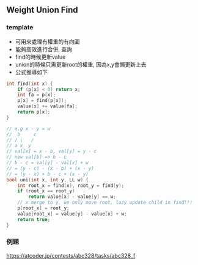 ## Weight Union Find

### template

- 可用來處理有權重的有向圖
- 能夠高效進行合併, 查詢
- find的時候更新value
- union的時候只需更新root的權重, 因為x,y會懶更新上去
- 公式推導如下

```cpp
int find(int x) {
    if (p[x] < 0) return x;
    int fa = p[x];
    p[x] = find(p[x]);
    value[x] += value[fa];
    return p[x];
}

// e.g x - y = w
//  b     c
// / \   /
// a x  y
// val[x] = x - b, val[y] = y - c  
// new val[b] => b - c
// b - c = val[y] - val[x] + w  
// = (y - c) - (x - b) + (x - y) 
// = (y - x) + b - c + (x - y)
bool uni(int x, int y, LL w) {
    int root_x = find(x), root_y = find(y);
    if (root_x == root_y) 
        return value[x] - value[y] == w;
    // x merge to y, we only move root, lazy update child in find!!!
    p[root_x] = root_y;
    value[root_x] = value[y] - value[x] + w;
    return true;
}
```

### 例題
https://atcoder.jp/contests/abc328/tasks/abc328_f
